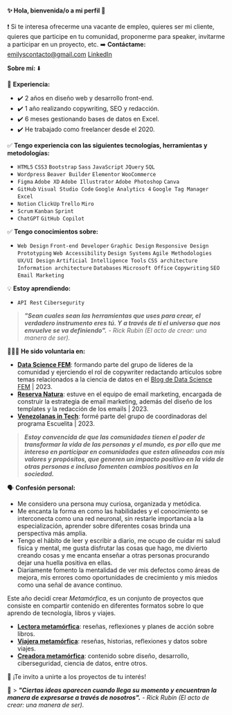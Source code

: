 #### ✨ Hola, bienvenida/o a mi perfil 👋

❗️ Si te interesa ofrecerme una vacante de empleo, quieres ser mi cliente, quieres que participe en tu comunidad, proponerme para speaker, invitarme a participar en un proyecto, etc. 
➡️ **Contáctame:** emilyscontacto@gmail.com [LinkedIn](https://www.linkedin.com/in/emilysdominguez/)

**Sobre mí:** ⬇️

📌 **Experiencia:**

* ✔️ 2 años en diseño web y desarrollo front-end.
* ✔️ 1 año realizando copywriting, SEO y redacción.
* ✔️ 6 meses gestionando bases de datos en Excel.
* ✔️ He trabajado como freelancer desde el 2020.

✅ **Tengo experiencia con las siguientes tecnologías, herramientas y metodologías:** 
* `HTML5` `CSS3` `Bootstrap` `Sass` `JavaScript` `JQuery` `SQL`
* `Wordpress` `Beaver Builder` `Elementor` `WooCommerce`
* `Figma` `Adobe XD` `Adobe Illustrator` `Adobe Photoshop` `Canva`
* `GitHub` `Visual Studio Code` `Google Analytics 4` `Google Tag Manager` `Excel`
* `Notion` `ClickUp` `Trello` `Miro`
* `Scrum` `Kanban` `Sprint`
* `ChatGPT` `GitHub Copilot`

✅ **Tengo conocimientos sobre:**
* `Web Design` `Front-end Developer` `Graphic Design` `Responsive Design` `Prototyping` `Web Accessibility` `Design Systems` `Agile Methodologies` `UX/UI Design` `Artificial Intelligence Tools` `CSS architecture` `Information architecture` `Databases` `Microsoft Office` `Copywriting` `SEO` `Email Marketing`

💡 **Estoy aprendiendo:**
* `API Rest` `Cibersegurity`

> _**"Sean cuales sean las herramientas que uses para crear, el verdadero instrumento eres tú. Y a través de ti el universo que nos envuelve se va definiendo".** - Rick Rubin (El acto de crear: una manera de ser)._

👷🏻‍♀️ **He sido voluntaria en:**

* [**Data Science FEM**](https://www.datasciencefem.com/): formando parte del grupo de líderes de la comunidad y ejerciendo el rol de copywriter redactando artículos sobre temas relacionados a la ciencia de datos en el [Blog de Data Science FEM](https://medium.com/@datasciencefem) | 2023. 
* [**Reserva Natura**](https://lamanodelmono.org/servicios/reserva-natura/): estuve en el equipo de email marketing, encargada de construir la estrategia de email marketing, además del diseño de los templates y la redacción de los emails | 2023. 
* [**Venezolanas in Tech**](https://www.venezolanasintech.org/): formé parte del grupo de coordinadoras del programa Escuelita | 2023. 

> _**Estoy convencida de que las comunidades tienen el poder de transformar la vida de las personas y el mundo, es por ello que me intereso en participar en comunidades que esten alineadas con mis valores y propósitos, que generen un impacto positivo en la vida de otras personas e incluso fomenten cambios positivos en la sociedad.**_

🗣 **Confesión personal:**

* Me considero una persona muy curiosa, organizada y metódica.
* Me encanta la forma en como las habilidades y el conocimiento se interconecta como una red neuronal, sin restarle importancia a la especialización, aprender sobre diferentes cosas brinda una perspectiva más amplia.
* Tengo el hábito de leer y escribir a diario, me ocupo de cuidar mi salud fisica y mental, me gusta disfrutar las cosas que hago, me divierto creando cosas y me encanta enseñar a otras personas procurando dejar una huella positiva en ellas.
* Diariamente fomento la mentalidad de ver mis defectos como áreas de mejora, mis errores como oportunidades de crecimiento y mis miedos como una señal de avance continuo.

Este año decidí crear _Metamórfica_, es un conjunto de proyectos que consiste en compartir contenido en diferentes formatos sobre lo que aprendo de tecnología, libros y viajes.

* [**Lectora metamórfica**](https://linktr.ee/lectorametamorfica): reseñas, reflexiones y planes de acción sobre libros.
* [**Viajera metamórfica**](https://linktr.ee/viajerametamorfica): reseñas, historias, reflexiones y datos sobre viajes.
* [**Creadora metamórfica**](https://linktr.ee/creadorametamorfica): contenido sobre diseño, desarrollo, ciberseguridad, ciencia de datos, entre otros.

🎀 ¡Te invito a unirte a los proyectos de tu interés! 

🔖 > _**"Ciertas ideas aparecen cuando llega su momento y encuentran la manera de expresarse a través de nosotros".** - Rick Rubin (El acto de crear: una manera de ser)._
